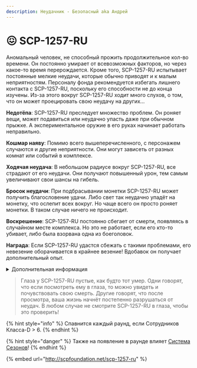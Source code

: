 ```yaml
---
description: Неудачник - Безопасный aka Андрей
---
```


# 😖 SCP-1257-RU

Аномальный человек, не способный прожить продолжительное кол-во времени. Он постоянно умирает от всевозможных факторов, но через какое-то время перерождается. Кроме того, SCP-1257-RU испытывает постоянные мелкие неудачи, которые обычно приводят и к малым неприятностям. Персоналу фонда рекомендуется избегать лишнего контакта с SCP-1257-RU, поскольку его способности не до конца изучены. Из-за этого вокруг SCP-1257-RU ходит много слухов, о том, что он может проецировать свою неудачу на других…

**Недотёпа**: SCP-1257-RU преследует множество проблем. Он роняет вещи, может подавиться или неудачно упасть даже при обычном прыжке. А экспериментальное оружие в его руках начинает работать неправильно.

**Кошмар наяву**: Помимо всего вышеперечисленного, с персонажем случаются и другие неприятности. Они могут зависеть от разных комнат или событий в комплексе.

**Ходячая неудача**: В небольшом радиусе вокруг SCP-1257-RU, все страдают от его неудачи. Они получают повышенный урон, тем самым увеличивают свои шансы на гибель.

**Бросок неудачи**: При подбрасывании монетки SCP-1257-RU может получить благословение удачи. Либо свет так неудачно упадёт на монетку, что ослепит всех вокруг. Но чаще всего он просто роняет монетки. В таком случае ничего не происходит.

**Воскрешение**: SCP-1257-RU постоянно сбегает от смерти, появляясь в случайном месте комплекса. Но это не работает, если его кто-то убивает, либо была взорвана одна из боеголовок.

**Награда**: Если SCP-1257-RU удастся сбежать с такими проблемами, его невезение оборачивается в крайнее везение! Вдобавок он получает дополнительный опыт.

<details>

<summary>Дополнительная информация</summary>

* **Класс**: Сотрудник Класса-D
* **Оружие**: Отсутствует
* **Уровень доступа**: Отсутствует
* **Броня**: Отсутствует
* **Особое снаряжение**: Отсутствует

</details>

> Глаза у SCP-1257-RU пустые, как будто тот умер. Одни говорят, что если посмотреть ему в глаза, то можно увидеть и почувствовать свою смерть. Другие говорят, что после просмотра, ваша жизнь начнёт постепенно разрушаться от неудач. В любом случае не смотрите SCP-1257-RU в глаза, чтобы это проверить!

{% hint style="info" %}
Спавнится каждый раунд, если Сотрудников Класса-D > 6.
{% endhint %}

{% hint style="danger" %}
Также на появление в раунде влияет [Система Сезонов](../../server-systems/seasons-system.md)!
{% endhint %}

{% embed url="http://scpfoundation.net/scp-1257-ru" %}
